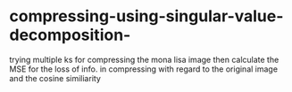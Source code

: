 # compressing-using-singular-value-decomposition-
trying multiple ks for compressing the mona lisa image then calculate the MSE for the loss of info. in compressing with regard to the original image and the cosine similiarity 
